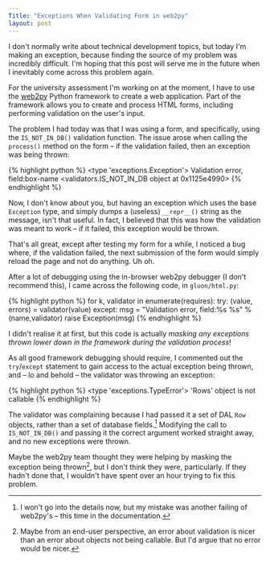 ```yaml
---
Title: "Exceptions When Validating Form in web2py"
layout: post
---
```


I don't normally write about technical development topics, but today I'm making an exception, because finding the source of my problem was incredibly difficult. I'm hoping that this post will serve me in the future when I inevitably come across this problem again. <!-- more -->

For the university assessment I'm working on at the moment, I have to use the [web2py][web2py] Python framework to create a web application. Part of the framework allows you to create and process HTML forms, including performing validation on the user's input.

The problem I had today was that I was using a form, and specifically, using the `IS_NOT_IN_DB()` validation function. The issue arose when calling the `process()` method on the form – if the validation failed, then an exception was being thrown:

{% highlight python %}
<type 'exceptions.Exception'> Validation error, field:box-name <validators.IS_NOT_IN_DB object at 0x1125e4990>
{% endhighlight %}

Now, I don't know about you, but having an exception which uses the base `Exception` type, and simply dumps a (useless) `__repr__()` string as the message, isn't that useful. In fact, I believed that this was how the validation was meant to work – if it failed, this exception would be thrown.

That's all great, except after testing my form for a while, I noticed a bug where, if the validation failed, the next submission of the form would simply reload the page and not do anything. Uh oh.

After a lot of debugging using the in-browser web2py debugger (I don't recommend this), I came across the following code, in `gluon/html.py`:

{% highlight python %}
for k, validator in enumerate(requires):
	try:
    	(value, errors) = validator(value)
    except:
    	msg = "Validation error, field:%s %s" % (name,validator)
        raise Exception(msg)
{% endhighlight %}

I didn't realise it at first, but this code is actually _masking any exceptions thrown lower down in the framework during the validation process_!

As all good framework debugging should require, I commented out the `try`/`except` statement to gain access to the actual exception being thrown, and – lo and behold – the validator was throwing an exception:

{% highlight python %}
<type 'exceptions.TypeError'> 'Rows' object is not callable
{% endhighlight %}

The validator was complaining because I had passed it a set of DAL `Row` objects, rather than a set of database fields.[^1] Modifying the call to `IS_NOT_IN_DB()` and passing it the correct argument worked straight away, and no new exceptions were thrown.

Maybe the web2py team thought they were helping by masking the exception being thrown[^2], but I don't think they were, particularly. If they hadn't done that, I wouldn't have spent over an hour trying to fix this problem.


[web2py]: http://web2py.com/

[^1]: I won't go into the details now, but my mistake was another failing of web2py's – this time in the documentation.
[^2]: Maybe from an end-user perspective, an error about validation is nicer than an error about objects not being callable. But I'd argue that no error would be nicer.
